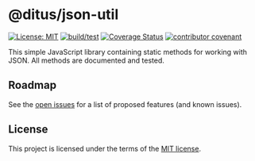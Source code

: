 # @ditus/json-util

[![License: MIT](https://img.shields.io:/github/license/ditus-software/json-util)](LICENSE)
[![build/test](https://github.com/ditus-software/json-util/actions/workflows/node.js.yml/badge.svg?branch=master)](https://github.com/ditus-software/json-util/actions/workflows/node.js.yml)
[![Coverage Status](https://coveralls.io/repos/github/ditus-software/json-util/badge.svg?branch=master)](https://coveralls.io/github/ditus-software/json-util?branch=master)
[![contributor covenant](https://img.shields.io/badge/Contributor%20Covenant-v2.0%20adopted-ff69b4.svg)](CODE-OF-CONDUCT.md)

This simple JavaScript library containing static methods for working with JSON.
All methods are documented and tested.

## Roadmap

See the [open issues](https://github.com/ditus-software/json-util/issues) for a
list of proposed features (and known issues).

## License

This project is licensed under the terms of the [MIT license](LICENSE.md).
